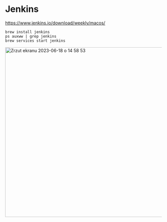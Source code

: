 # Jenkins

https://www.jenkins.io/download/weekly/macos/


```
brew install jenkins
ps auxww | grep jenkins
brew services start jenkins
```
<img width="547" alt="Zrzut ekranu 2023-06-18 o 14 58 53" src="https://github.com/eda6767/Jenkins/assets/102791467/eb7bb6fe-f0b0-4a9a-ba0d-a357004d182c">

